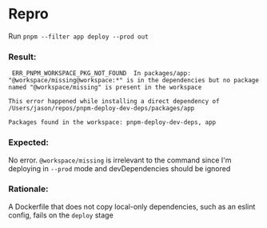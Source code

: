 # Repro

Run `pnpm --filter app deploy --prod out`

### Result:
```
 ERR_PNPM_WORKSPACE_PKG_NOT_FOUND  In packages/app: "@workspace/missing@workspace:*" is in the dependencies but no package named "@workspace/missing" is present in the workspace

This error happened while installing a direct dependency of /Users/jason/repos/pnpm-deploy-dev-deps/packages/app

Packages found in the workspace: pnpm-deploy-dev-deps, app
```

### Expected:
No error. `@workspace/missing` is irrelevant to the command since I'm deploying in `--prod` mode and devDependencies should be ignored

### Rationale:
A Dockerfile that does not copy local-only dependencies, such as an eslint config, fails on the `deploy` stage